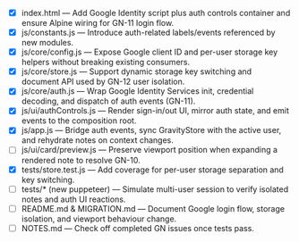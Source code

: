 - [x] index.html — Add Google Identity script plus auth controls container and ensure Alpine wiring for GN-11 login flow.
- [x] js/constants.js — Introduce auth-related labels/events referenced by new modules.
- [x] js/core/config.js — Expose Google client ID and per-user storage key helpers without breaking existing consumers.
- [x] js/core/store.js — Support dynamic storage key switching and document API used by GN-12 user isolation.
- [x] js/core/auth.js — Wrap Google Identity Services init, credential decoding, and dispatch of auth events (GN-11).
- [x] js/ui/authControls.js — Render sign-in/out UI, mirror auth state, and emit events to the composition root.
- [x] js/app.js — Bridge auth events, sync GravityStore with the active user, and rehydrate notes on context changes.
- [ ] js/ui/card/preview.js — Preserve viewport position when expanding a rendered note to resolve GN-10.
- [x] tests/store.test.js — Add coverage for per-user storage separation and key switching.
- [ ] tests/\* (new puppeteer) — Simulate multi-user session to verify isolated notes and auth UI reactions.
- [ ] README.md & MIGRATION.md — Document Google login flow, storage isolation, and viewport behaviour change.
- [ ] NOTES.md — Check off completed GN issues once tests pass.
